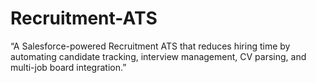 # Recruitment-ATS
“A Salesforce-powered Recruitment ATS that reduces hiring time by automating candidate tracking, interview management, CV parsing, and multi-job board integration.”
